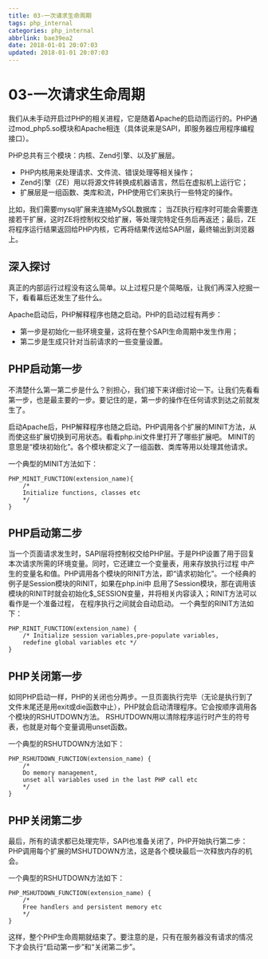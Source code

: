 ```yaml
---
title: 03-一次请求生命周期
tags: php_internal
categories: php_internal
abbrlink: bae39ea2
date: 2018-01-01 20:07:03
updated: 2018-01-01 20:07:03
---
```


# 03-一次请求生命周期
我们从未手动开启过PHP的相关进程，它是随着Apache的启动而运行的。PHP通过mod_php5.so模块和Apache相连（具体说来是SAPI，即服务器应用程序编程接口）。

PHP总共有三个模块：内核、Zend引擎、以及扩展层。

- PHP内核用来处理请求、文件流、错误处理等相关操作；
- Zend引擎（ZE）用以将源文件转换成机器语言，然后在虚拟机上运行它；
- 扩展层是一组函数、类库和流，PHP使用它们来执行一些特定的操作。

比如，我们需要mysql扩展来连接MySQL数据库； 当ZE执行程序时可能会需要连接若干扩展，这时ZE将控制权交给扩展，等处理完特定任务后再返还；最后，ZE将程序运行结果返回给PHP内核，它再将结果传送给SAPI层，最终输出到浏览器上。

## 深入探讨

真正的内部运行过程没有这么简单。以上过程只是个简略版，让我们再深入挖掘一下，看看幕后还发生了些什么。

Apache启动后，PHP解释程序也随之启动。PHP的启动过程有两步：

- 第一步是初始化一些环境变量，这将在整个SAPI生命周期中发生作用；
- 第二步是生成只针对当前请求的一些变量设置。

## PHP启动第一步

不清楚什么第一第二步是什么？别担心，我们接下来详细讨论一下。让我们先看看第一步，也是最主要的一步。要记住的是，第一步的操作在任何请求到达之前就发生了。

启动Apache后，PHP解释程序也随之启动。PHP调用各个扩展的MINIT方法，从而使这些扩展切换到可用状态。看看php.ini文件里打开了哪些扩展吧。 MINIT的意思是“模块初始化”。各个模块都定义了一组函数、类库等用以处理其他请求。

一个典型的MINIT方法如下：

    PHP_MINIT_FUNCTION(extension_name){
        /*
        Initialize functions, classes etc
        */
    }

## PHP启动第二步

当一个页面请求发生时，SAPI层将控制权交给PHP层。于是PHP设置了用于回复本次请求所需的环境变量。同时，它还建立一个变量表，用来存放执行过程 中产生的变量名和值。PHP调用各个模块的RINIT方法，即“请求初始化”。一个经典的例子是Session模块的RINIT，如果在php.ini中 启用了Session模块，那在调用该模块的RINIT时就会初始化$_SESSION变量，并将相关内容读入；RINIT方法可以看作是一个准备过程， 在程序执行之间就会自动启动。 一个典型的RINIT方法如下：

    PHP_RINIT_FUNCTION(extension_name) {
        /* Initialize session variables,pre-populate variables,
        redefine global variables etc */
    }

## PHP关闭第一步

如同PHP启动一样，PHP的关闭也分两步。一旦页面执行完毕（无论是执行到了文件末尾还是用exit或die函数中止），PHP就会启动清理程序。它会按顺序调用各个模块的RSHUTDOWN方法。 RSHUTDOWN用以清除程序运行时产生的符号表，也就是对每个变量调用unset函数。

一个典型的RSHUTDOWN方法如下：

    PHP_RSHUTDOWN_FUNCTION(extension_name) {
        /*
        Do memory management,
        unset all variables used in the last PHP call etc
        */
    }

## PHP关闭第二步

最后，所有的请求都已处理完毕，SAPI也准备关闭了，PHP开始执行第二步：PHP调用每个扩展的MSHUTDOWN方法，这是各个模块最后一次释放内存的机会。

一个典型的RSHUTDOWN方法如下：

    PHP_MSHUTDOWN_FUNCTION(extension_name) {
        /*
        Free handlers and persistent memory etc
        */
    }

这样，整个PHP生命周期就结束了。要注意的是，只有在服务器没有请求的情况下才会执行“启动第一步”和“关闭第二步”。
